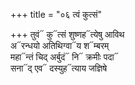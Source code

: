 +++
title = "०६ त्वं कुत्सं"

+++
तुवं᳓ कु᳓त्सं शुष्णह᳓त्येषु आविथ  
अ᳓रन्धयो अतिथिग्वा᳓य श᳓म्बरम्  
महा᳓न्तं चिद् अर्बुदं᳓ नि᳓ क्रमीः पदा᳓  
सना᳓द् एव᳓ दस्युह᳓त्याय जज्ञिषे